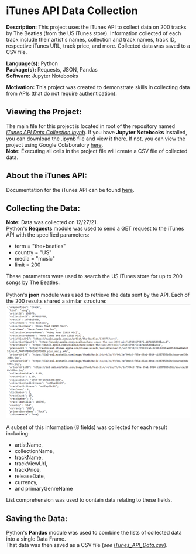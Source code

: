 iTunes API Data Collection
==========================

**Description:** This project uses the iTunes API to collect data on 200 tracks by The Beatles (from the US iTunes store). Information collected of each track include their artist's names, collection and track names, track ID, respective iTunes URL, track price, and more. Collected data was saved to a CSV file.

**Language(s):** Python  
**Package(s):** Requests, JSON, Pandas  
**Software:** Jupyter Notebooks  

**Motivation:** This project was created to demonstrate skills in collecting data from APIs (that do not require authentication).

Viewing the Project:
--------------------
The main file for this project is located in root of the repository named _[iTunes API Data Collection.ipynb](iTunes%20API%20Data%20Collection.ipynb)_. If you have **Jupyter Notebooks** installed, you can download the .ipynb file and view it there. If not, you can view the project using Google Colaboratory [here](https://colab.research.google.com/github/AvinashBisram/Data-Collection/blob/master/iTunes%20API%20Data%20Collection/iTunes%20API%20Data%20Collection.ipynb).  
**Note:** Executing all cells in the project file will create a CSV file of collected data.

About the iTunes API:
---------------------
Documentation for the iTunes API can be found [here](https://developer.apple.com/library/archive/documentation/AudioVideo/Conceptual/iTuneSearchAPI).



Collecting the Data:
--------------------
**Note:** Data was collected on 12/27/21.  
Python's **Requests** module was used to send a GET request to the iTunes API with the specified parameters:  
* term = "the+beatles"
* country = "US"
* media = "music"
* limit = 200

These parameters were used to search the US iTunes store for up to 200 songs by The Beatles.
<br><br>
Python's **json** module was used to retrieve the data sent by the API. Each of the 200 results shared a similar structure:  
![Example iTunes API Result Structure](./readMe%20images/Example%20Result%20Structure.PNG)  

A subset of this information (8 fields) was collected for each result including:
* artistName,
* collectionName,
* trackName,
* trackViewUrl,
* trackPrice,
* releaseDate,
* currency,
* and primaryGenreName

List comprehension was used to contain data relating to these fields.


Saving the Data:
----------------
Python's **Pandas** module was used to combine the lists of collected data into a single Data Frame.  
That data was then saved as a CSV file (_see [iTunes_API_Data.csv](./iTunes_API_Data.csv)_).